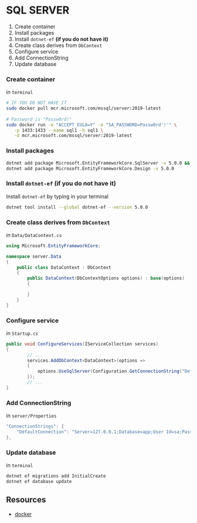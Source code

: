 # SQL SERVER
1. Create container
1. Install packages
1. Install `dotnet-ef` **(if you do not have it)**
1. Create class derives from `DbContext`
1. Configure service
1. Add ConnectionString
1. Update database
### Create container
in `terminal`
```sh
# IF YOU DO NOT HAVE IT
sudo docker pull mcr.microsoft.com/mssql/server:2019-latest
   
# Password is "Passw0rd!" 
sudo docker run -e "ACCEPT_EULA=Y" -e "SA_PASSWORD=Passw0rd'!'" \
   -p 1433:1433 --name sql1 -h sql1 \
   -d mcr.microsoft.com/mssql/server:2019-latest
```
### Install packages
```sh
dotnet add package Microsoft.EntityFrameworkCore.SqlServer -v 5.0.0 &&
dotnet add package Microsoft.EntityFrameworkCore.Design -v 5.0.0
```
### Install `dotnet-ef` **(if you do not have it)**
Install `dotnet-ef` by typing in your terminal
```sh
dotnet tool install --global dotnet-ef --version 5.0.0
```
### Create class derives from `DbContext`
in `Data/DataContext.cs`
```cs
using Microsoft.EntityFrameworkCore;

namespace server.Data
{
	public class DataContext : DbContext
	{
		public DataContext(DbContextOptions options) : base(options)
		{

		}
	}
}
```
### Configure service
in `Startup.cs`
```cs
public void ConfigureServices(IServiceCollection services)
{
        // ...
        services.AddDbContext<DataContext>(options =>
        {
	        options.UseSqlServer(Configuration.GetConnectionString("DefaultConnection"));
        });
        // ...
}
```
### Add ConnectionString
in `server/Properties`
```cs
"ConnectionStrings": {
    "DefaultConnection": "Server=127.0.0.1;Database=app;User Id=sa;Password=Passw0rd!"
},
```
### Update database
in `terminal`
```sh
dotnet ef migrations add InitialCreate
dotnet ef database update 
```
## Resources
* [docker](https://docs.microsoft.com/en-us/sql/linux/quickstart-install-connect-docker?view=sql-server-ver15&pivots=cs1-bash)
